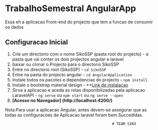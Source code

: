 # TrabalhoSemestral AngularApp
Essa eh a aplicacao Front-end do projecto que tem a funcao de consumir os dados 



## Configuracao Inicial
1. Crie um directorio com o nome SikoSSP (pasta root do projecto) - a pasta que vai conter os dois projectos angular e laravel
2. baixar ou clonar o Projecto para o directorio SikoSSP
3. Entre no directorio root (SikoSSP) - `cd SikoSSP`
4. Entre na pasta do projecto angular - `cd AngularApplication`
5. Instale todos os pacotes e dependencias do projecto - `npm install`
6. Instale o bootstrap material design - **[Link de instalacao](https://mdbootstrap.com/angular/5min-quickstart/)
7. Sirva a aplicacao e aceda as rotas disponibilizadas pela aplicacao LaravelAPI - `ng serve` ou `npm start` ou `ng serve --open`
8. **[Acesse no Navegador] (http://localhost:4200/)**

Nota:Para usar a aplicacao Angular, antes devem-se assegurar que as todas as configuracoes da Aplicacao laravel foram bem Succedidas.







                                                     # TEAM SIKO
